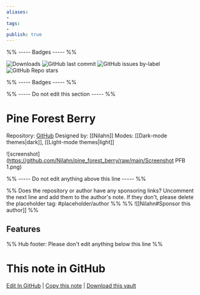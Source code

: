 ```yaml
---
aliases:
- 
tags: 
- 
publish: true
---
```


%% ----- Badges ----- %%

![Downloads](https://img.shields.io/badge/downloads-1438-573E7A?style=for-the-badge&logo=)
![GitHub last commit](https://img.shields.io/github/last-commit/Nilahn/pine_forest_berry?color=573E7A&label=last%20update&logo=github&style=for-the-badge)
![GitHub issues by-label](https://img.shields.io/github/issues/Nilahn/pine_forest_berry/help%20wanted?color=573E7A&logo=github&style=for-the-badge) 
![GitHub Repo stars](https://img.shields.io/github/stars/Nilahn/pine_forest_berry?color=573E7A&logo=github&style=for-the-badge)

%% ----- Badges ----- %%

%% ----- Do not edit this section ----- %%

# Pine Forest Berry

Repository: [GitHub](https://github.com/Nilahn/pine_forest_berry)
Designed by: [[Nilahn]]
Modes: [[Dark-mode themes|dark]], [[Light-mode themes|light]]



![screenshot](https://github.com/Nilahn/pine_forest_berry/raw/main/Screenshot PFB 1.png)

%% ----- Do not edit anything above this line ----- %% 

%% Does the repository or author have any sponsoring links? Uncomment the next line and add them to the author's note. If they don't, please delete the placeholder tag: #placeholder/author %%
%% ![[Nilahn#Sponsor this author]] %%


## Features



%% Hub footer: Please don't edit anything below this line %%

# This note in GitHub

<span class="git-footer">[Edit In GitHub](https://github.dev/obsidian-community/obsidian-hub/blob/main/02%20-%20Community%20Expansions/02.05%20All%20Community%20Expansions/Themes/Pine%20Forest%20Berry.md "git-hub-edit-note") | [Copy this note](https://raw.githubusercontent.com/obsidian-community/obsidian-hub/main/02%20-%20Community%20Expansions/02.05%20All%20Community%20Expansions/Themes/Pine%20Forest%20Berry.md "git-hub-copy-note") | [Download this vault](https://github.com/obsidian-community/obsidian-hub/archive/refs/heads/main.zip "git-hub-download-vault") </span>
